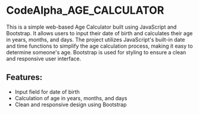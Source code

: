 # CodeAlpha_AGE_CALCULATOR
This is a simple web-based Age Calculator built using JavaScript and Bootstrap. It allows users to input their date of birth and calculates their age in years, months, and days. The project utilizes JavaScript's built-in date and time functions to simplify the age calculation process, making it easy to determine someone's age. Bootstrap is used for styling to ensure a clean and responsive user interface.

## Features:

* Input field for date of birth
* Calculation of age in years, months, and days
* Clean and responsive design using Bootstrap
